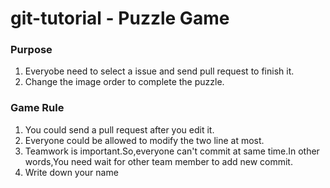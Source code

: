 # git-tutorial - Puzzle Game

### Purpose
1. Everyobe need to select a issue and send pull request to finish it.
2. Change the image order to complete the puzzle.


### Game Rule
1. You could send a pull request after you edit it. 
2. Everyone could be allowed to modify the two line at most.
3. Teamwork is important.So,everyone can't commit at same time.In other words,You need wait for other team member to add new commit.
4. Write down your name
